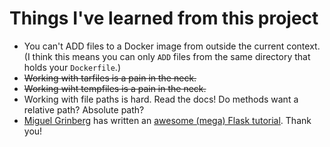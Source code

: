 # Things I've learned from this project
- You can't ADD files to a Docker image from outside the current context. (I think this means you can only `ADD` files from the same directory that holds your `Dockerfile`.)
- ~~Working with tarfiles is a pain in the neck.~~
- ~~Working wiht tempfiles is a pain in the neck.~~ 
- Working with file paths is hard. Read the docs! Do methods want a relative path? Absolute path?
- [Miguel Grinberg](https://blog.miguelgrinberg.com/post/about-me) has written an [awesome (mega) Flask tutorial](https://blog.miguelgrinberg.com/post/the-flask-mega-tutorial-part-i-hello-world). Thank you!